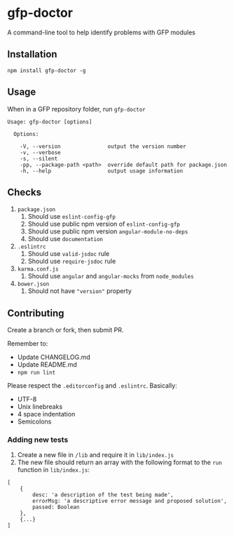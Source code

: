 # gfp-doctor
A command-line tool to help identify problems with GFP modules

## Installation

```
npm install gfp-doctor -g
```

## Usage

When in a GFP repository folder, run `gfp-doctor`

```
Usage: gfp-doctor [options]

  Options:

    -V, --version               output the version number
    -v, --verbose
    -s, --silent
    -pp, --package-path <path>  override default path for package.json
    -h, --help                  output usage information
```

## Checks

1. `package.json`
    1. Should use `eslint-config-gfp`
    1. Should use public npm version of `eslint-config-gfp`
    1. Should use public npm version `angular-module-no-deps`
    1. Should use `documentation`
1. `.eslintrc`
    1. Should use `valid-jsdoc` rule
    1. Should use `require-jsdoc` rule
1. `karma.conf.js`
    1. Should use `angular` and `angular-mocks` from `node_modules`
1. `bower.json`
    1. Should not have `"version"` property


## Contributing

Create a branch or fork, then submit PR.

Remember to:

* Update CHANGELOG.md
* Update README.md
* `npm run lint`

Please respect the `.editorconfig` and `.eslintrc`. Basically:

* UTF-8
* Unix linebreaks
* 4 space indentation
* Semicolons


### Adding new tests

1. Create a new file in `/lib` and require it in `lib/index.js`
2. The new file should return an array with the following format to the `run` function in `lib/index.js`:
```
[
    {
        desc: 'a description of the test being made',
        errorMsg: 'a descriptive error message and proposed solution',
        passed: Boolean
    },
    {...}
]
```
